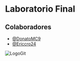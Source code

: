 # Laboratorio Final

## Colaboradores

- [@DonatoMC9](https://www.github.com/DonatoMC9)
- [@Ericcro24](https://github.com/Erickro24)


![LogoGit](https://cdn.iconscout.com/icon/free/png-256/free-git-4069921-3365440.png?f=webp)

